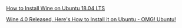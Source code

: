 
[How to Install Wine on Ubuntu 18.04 LTS](https://vitux.com/how-to-install-wine-on-ubuntu/)

[Wine 4.0 Released, Here&#39;s How to Install it on Ubuntu - OMG! Ubuntu!](https://www.omgubuntu.co.uk/2019/01/wine-4-0)
